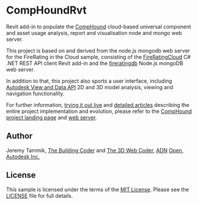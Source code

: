 # CompHoundRvt

Revit add-in to populate the
[CompHound](https://github.com/CompHound/CompHoundWeb) cloud-based
universal component and asset usage analysis, report and visualisation node and mongo web server.

This project is based on and derived from the node.js mongodb web server for the FireRating in the Cloud sample, consisting of the
[FireRatingCloud](https://github.com/jeremytammik/FireRatingCloud) C# .NET REST API client Revit add-in and the
[fireratingdb](https://github.com/jeremytammik/firerating) Node.js mongoDB web server.

In addition to that, this project also sports a user interface, including
[Autodesk View and Data API](https://developer.autodesk.com) 2D and 3D model analysis, viewing and navigation functionality.

For further information,
[trying it out live](https://github.com/CompHound/CompHound.github.io#try-it-out-live) and
[detailed articles](https://github.com/CompHound/CompHound.github.io#further-reading) describing
the entire project implementation and evolution, please refer to
the [CompHound project landing page](https://github.com/CompHound/CompHound.github.io)
and [web server](https://github.com/CompHound/CompHoundWeb).


## Author

Jeremy Tammik,
[The Building Coder](http://thebuildingcoder.typepad.com) and
[The 3D Web Coder](http://the3dwebcoder.typepad.com),
[ADN](http://www.autodesk.com/adn)
[Open](http://www.autodesk.com/adnopen),
[Autodesk Inc.](http://www.autodesk.com)


## License

This sample is licensed under the terms of the [MIT License](http://opensource.org/licenses/MIT).
Please see the [LICENSE](LICENSE) file for full details.
